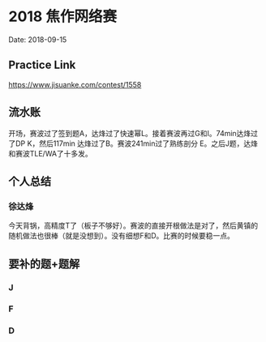 # 2018 焦作网络赛
Date: 2018-09-15

## Practice Link
https://www.jisuanke.com/contest/1558

## 流水账
开场，赛波过了签到题A，达烽过了快速幂L。接着赛波再过G和I。74min达烽过了DP K，然后117min 达烽过了B。赛波241min过了熟练剖分 E。之后J题，达烽和赛波TLE/WA了十多发。

## 个人总结
### 徐达烽
今天背锅，高精度T了（板子不够好）。赛波的直接开根做法是对了，然后黄镇的随机做法也很棒（就是没想到）。没有细想F和D。比赛的时候要稳一点。
## 要补的题+题解
### J
### F
### D

